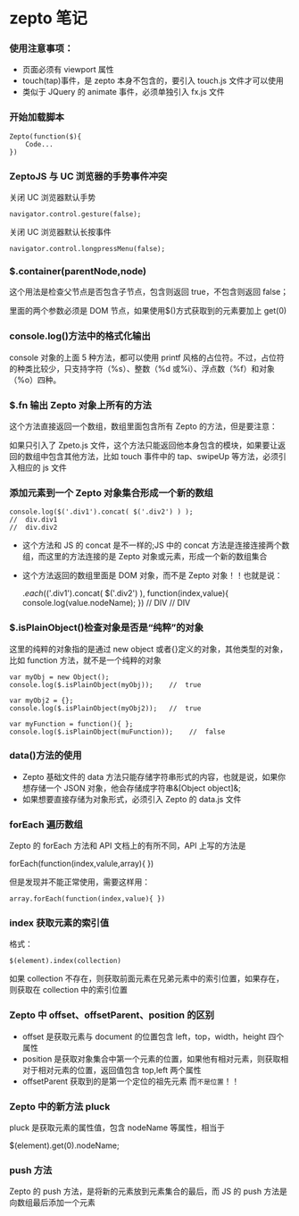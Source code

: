 # zepto 笔记

### 使用注意事项：

* 页面必须有 viewport 属性
* touch(tap)事件，是 zepto 本身不包含的，要引入 touch.js 文件才可以使用
* 类似于 JQuery 的 animate 事件，必须单独引入 fx.js 文件

### 开始加载脚本

```
Zepto(function($){
    Code...
})
```

### ZeptoJS 与 UC 浏览器的手势事件冲突

关闭 UC 浏览器默认手势

```
navigator.control.gesture(false);
```

关闭 UC 浏览器默认长按事件

```
navigator.control.longpressMenu(false);
```

### $.container(parentNode,node)

这个用法是检查父节点是否包含子节点，包含则返回 true，不包含则返回 false；

里面的两个参数必须是 DOM 节点，如果使用$()方式获取到的元素要加上 get(0)

### console.log()方法中的格式化输出

console 对象的上面 5 种方法，都可以使用 printf 风格的占位符。不过，占位符的种类比较少，只支持字符（%s）、整数（%d 或%i）、浮点数（%f）和对象（%o）四种。

### $.fn 输出 Zepto 对象上所有的方法

这个方法直接返回一个数组，数组里面包含所有 Zepto 的方法，但是要注意：

如果只引入了 Zpeto.js 文件，这个方法只能返回他本身包含的模块，如果要让返回的数组中包含其他方法，比如 touch 事件中的 tap、swipeUp 等方法，必须引入相应的 js 文件

### 添加元素到一个 Zepto 对象集合形成一个新的数组

    console.log($('.div1').concat( $('.div2') ) );
    //  div.div1
    //  div.div2

* 这个方法和 JS 的 concat 是不一样的;JS 中的 concat 方法是连接连接两个数组，而这里的方法连接的是 Zepto 对象或元素，形成一个新的数组集合
* 这个方法返回的数组里面是 DOM 对象，而不是 Zepto 对象！！也就是说：


    $.each($('.div1').concat( $('.div2') ), function(index,value){
        console.log(value.nodeName);
    })
    //  DIV
    //  DIV

### $.isPlainObject()检查对象是否是“纯粹”的对象

这里的纯粹的对象指的是通过 new object 或者{}定义的对象，其他类型的对象，比如 function 方法，就不是一个纯粹的对象

    var myObj = new Object();
    console.log($.isPlainObject(myObj));    //  true

    var myObj2 = {};
    console.log($.isPlainObject(myObj2));   //  true

    var myFunction = function(){ };
    console.log($.isPlainObject(muFunction));    //  false

### data()方法的使用

* Zepto 基础文件的 data 方法只能存储字符串形式的内容，也就是说，如果你想存储一个 JSON 对象，他会存储成字符串&[Object object]&;
* 如果想要直接存储为对象形式，必须引入 Zepto 的 data.js 文件

### forEach 遍历数组

Zepto 的 forEach 方法和 API 文档上的有所不同，API 上写的方法是

 forEach(function(index,valule,array){ })

但是发现并不能正常使用，需要这样用：

    array.forEach(function(index,value){ })

### index 获取元素的索引值

格式：

    $(element).index(collection)

如果 collection 不存在，则获取前面元素在兄弟元素中的索引位置，如果存在，则获取在 collection 中的索引位置

### Zepto 中 offset、offsetParent、position 的区别

* offset 是获取元素与 document 的位置包含 left，top，width，height 四个属性
* position 是获取对象集合中第一个元素的位置，如果他有相对元素，则获取相对于相对元素的位置，返回值包含 top,left 两个属性
* offsetParent 获取到的是第一个定位的祖先元素 而`不是位置`！！

### Zepto 中的新方法 pluck

pluck 是获取元素的属性值，包含 nodeName 等属性，相当于

 $(element).get(0).nodeName;

### push 方法

Zepto 的 push 方法，是将新的元素放到元素集合的最后，而 JS 的 push 方法是向数组最后添加一个元素
